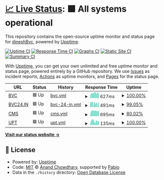 # [📈 Live Status](https://dineshBvc.github.io/ubiquitousGoggles): <!--live status--> **🟩 All systems operational**

This repository contains the open-source uptime monitor and status page for [dineshBvc](https://bvc24.com), powered by [Upptime](https://github.com/upptime/upptime).

[![Uptime CI](https://github.com/dineshBvc/ubiquitousGoggles/workflows/Uptime%20CI/badge.svg)](https://github.com/dineshBvc/ubiquitousGoggles/actions?query=workflow%3A%22Uptime+CI%22)
[![Response Time CI](https://github.com/dineshBvc/ubiquitousGoggles/workflows/Response%20Time%20CI/badge.svg)](https://github.com/dineshBvc/ubiquitousGoggles/actions?query=workflow%3A%22Response+Time+CI%22)
[![Graphs CI](https://github.com/dineshBvc/ubiquitousGoggles/workflows/Graphs%20CI/badge.svg)](https://github.com/dineshBvc/ubiquitousGoggles/actions?query=workflow%3A%22Graphs+CI%22)
[![Static Site CI](https://github.com/dineshBvc/ubiquitousGoggles/workflows/Static%20Site%20CI/badge.svg)](https://github.com/dineshBvc/ubiquitousGoggles/actions?query=workflow%3A%22Static+Site+CI%22)
[![Summary CI](https://github.com/dineshBvc/ubiquitousGoggles/workflows/Summary%20CI/badge.svg)](https://github.com/dineshBvc/ubiquitousGoggles/actions?query=workflow%3A%22Summary+CI%22)

With [Upptime](https://upptime.js.org), you can get your own unlimited and free uptime monitor and status page, powered entirely by a GitHub repository. We use [Issues](https://github.com/dineshBvc/ubiquitousGoggles/issues) as incident reports, [Actions](https://github.com/dineshBvc/ubiquitousGoggles/actions) as uptime monitors, and [Pages](https://dineshBvc.github.io/ubiquitousGoggles) for the status page.

<!--start: status pages-->
<!-- This summary is generated by Upptime (https://github.com/upptime/upptime) -->
<!-- Do not edit this manually, your changes will be overwritten -->
<!-- prettier-ignore -->
| URL | Status | History | Response Time | Uptime |
| --- | ------ | ------- | ------------- | ------ |
| <img alt="" src="https://icons.duckduckgo.com/ip3/www.bvc24.com.ico" height="13"> [BVC](https://www.bvc24.com) | 🟩 Up | [bvc.yml](https://github.com/dineshBvc/ubiquitousGoggles/commits/HEAD/history/bvc.yml) | <details><summary><img alt="Response time graph" src="./graphs/bvc/response-time-week.png" height="20"> 627ms</summary><br><a href="https://uptime.bvc24.in/history/bvc"><img alt="Response time 586" src="https://img.shields.io/endpoint?url=https%3A%2F%2Fraw.githubusercontent.com%2FdineshBvc%2FubiquitousGoggles%2FHEAD%2Fapi%2Fbvc%2Fresponse-time.json"></a><br><a href="https://uptime.bvc24.in/history/bvc"><img alt="24-hour response time 468" src="https://img.shields.io/endpoint?url=https%3A%2F%2Fraw.githubusercontent.com%2FdineshBvc%2FubiquitousGoggles%2FHEAD%2Fapi%2Fbvc%2Fresponse-time-day.json"></a><br><a href="https://uptime.bvc24.in/history/bvc"><img alt="7-day response time 627" src="https://img.shields.io/endpoint?url=https%3A%2F%2Fraw.githubusercontent.com%2FdineshBvc%2FubiquitousGoggles%2FHEAD%2Fapi%2Fbvc%2Fresponse-time-week.json"></a><br><a href="https://uptime.bvc24.in/history/bvc"><img alt="30-day response time 594" src="https://img.shields.io/endpoint?url=https%3A%2F%2Fraw.githubusercontent.com%2FdineshBvc%2FubiquitousGoggles%2FHEAD%2Fapi%2Fbvc%2Fresponse-time-month.json"></a><br><a href="https://uptime.bvc24.in/history/bvc"><img alt="1-year response time 586" src="https://img.shields.io/endpoint?url=https%3A%2F%2Fraw.githubusercontent.com%2FdineshBvc%2FubiquitousGoggles%2FHEAD%2Fapi%2Fbvc%2Fresponse-time-year.json"></a></details> | <details><summary><a href="https://uptime.bvc24.in/history/bvc">100.00%</a></summary><a href="https://uptime.bvc24.in/history/bvc"><img alt="All-time uptime 92.00%" src="https://img.shields.io/endpoint?url=https%3A%2F%2Fraw.githubusercontent.com%2FdineshBvc%2FubiquitousGoggles%2FHEAD%2Fapi%2Fbvc%2Fuptime.json"></a><br><a href="https://uptime.bvc24.in/history/bvc"><img alt="24-hour uptime 100.00%" src="https://img.shields.io/endpoint?url=https%3A%2F%2Fraw.githubusercontent.com%2FdineshBvc%2FubiquitousGoggles%2FHEAD%2Fapi%2Fbvc%2Fuptime-day.json"></a><br><a href="https://uptime.bvc24.in/history/bvc"><img alt="7-day uptime 100.00%" src="https://img.shields.io/endpoint?url=https%3A%2F%2Fraw.githubusercontent.com%2FdineshBvc%2FubiquitousGoggles%2FHEAD%2Fapi%2Fbvc%2Fuptime-week.json"></a><br><a href="https://uptime.bvc24.in/history/bvc"><img alt="30-day uptime 86.50%" src="https://img.shields.io/endpoint?url=https%3A%2F%2Fraw.githubusercontent.com%2FdineshBvc%2FubiquitousGoggles%2FHEAD%2Fapi%2Fbvc%2Fuptime-month.json"></a><br><a href="https://uptime.bvc24.in/history/bvc"><img alt="1-year uptime 92.00%" src="https://img.shields.io/endpoint?url=https%3A%2F%2Fraw.githubusercontent.com%2FdineshBvc%2FubiquitousGoggles%2FHEAD%2Fapi%2Fbvc%2Fuptime-year.json"></a></details>
| <img alt="" src="https://icons.duckduckgo.com/ip3/www.bvc24.in.ico" height="13"> [BVC24.IN](https://www.bvc24.in) | 🟩 Up | [bvc-24-in.yml](https://github.com/dineshBvc/ubiquitousGoggles/commits/HEAD/history/bvc-24-in.yml) | <details><summary><img alt="Response time graph" src="./graphs/bvc-24-in/response-time-week.png" height="20"> 491ms</summary><br><a href="https://uptime.bvc24.in/history/bvc-24-in"><img alt="Response time 676" src="https://img.shields.io/endpoint?url=https%3A%2F%2Fraw.githubusercontent.com%2FdineshBvc%2FubiquitousGoggles%2FHEAD%2Fapi%2Fbvc-24-in%2Fresponse-time.json"></a><br><a href="https://uptime.bvc24.in/history/bvc-24-in"><img alt="24-hour response time 494" src="https://img.shields.io/endpoint?url=https%3A%2F%2Fraw.githubusercontent.com%2FdineshBvc%2FubiquitousGoggles%2FHEAD%2Fapi%2Fbvc-24-in%2Fresponse-time-day.json"></a><br><a href="https://uptime.bvc24.in/history/bvc-24-in"><img alt="7-day response time 491" src="https://img.shields.io/endpoint?url=https%3A%2F%2Fraw.githubusercontent.com%2FdineshBvc%2FubiquitousGoggles%2FHEAD%2Fapi%2Fbvc-24-in%2Fresponse-time-week.json"></a><br><a href="https://uptime.bvc24.in/history/bvc-24-in"><img alt="30-day response time 489" src="https://img.shields.io/endpoint?url=https%3A%2F%2Fraw.githubusercontent.com%2FdineshBvc%2FubiquitousGoggles%2FHEAD%2Fapi%2Fbvc-24-in%2Fresponse-time-month.json"></a><br><a href="https://uptime.bvc24.in/history/bvc-24-in"><img alt="1-year response time 676" src="https://img.shields.io/endpoint?url=https%3A%2F%2Fraw.githubusercontent.com%2FdineshBvc%2FubiquitousGoggles%2FHEAD%2Fapi%2Fbvc-24-in%2Fresponse-time-year.json"></a></details> | <details><summary><a href="https://uptime.bvc24.in/history/bvc-24-in">99.05%</a></summary><a href="https://uptime.bvc24.in/history/bvc-24-in"><img alt="All-time uptime 77.42%" src="https://img.shields.io/endpoint?url=https%3A%2F%2Fraw.githubusercontent.com%2FdineshBvc%2FubiquitousGoggles%2FHEAD%2Fapi%2Fbvc-24-in%2Fuptime.json"></a><br><a href="https://uptime.bvc24.in/history/bvc-24-in"><img alt="24-hour uptime 98.16%" src="https://img.shields.io/endpoint?url=https%3A%2F%2Fraw.githubusercontent.com%2FdineshBvc%2FubiquitousGoggles%2FHEAD%2Fapi%2Fbvc-24-in%2Fuptime-day.json"></a><br><a href="https://uptime.bvc24.in/history/bvc-24-in"><img alt="7-day uptime 99.05%" src="https://img.shields.io/endpoint?url=https%3A%2F%2Fraw.githubusercontent.com%2FdineshBvc%2FubiquitousGoggles%2FHEAD%2Fapi%2Fbvc-24-in%2Fuptime-week.json"></a><br><a href="https://uptime.bvc24.in/history/bvc-24-in"><img alt="30-day uptime 85.59%" src="https://img.shields.io/endpoint?url=https%3A%2F%2Fraw.githubusercontent.com%2FdineshBvc%2FubiquitousGoggles%2FHEAD%2Fapi%2Fbvc-24-in%2Fuptime-month.json"></a><br><a href="https://uptime.bvc24.in/history/bvc-24-in"><img alt="1-year uptime 77.42%" src="https://img.shields.io/endpoint?url=https%3A%2F%2Fraw.githubusercontent.com%2FdineshBvc%2FubiquitousGoggles%2FHEAD%2Fapi%2Fbvc-24-in%2Fuptime-year.json"></a></details>
| <img alt="" src="https://icons.duckduckgo.com/ip3/cms.bvc24.in.ico" height="13"> [CMS](https://cms.bvc24.in) | 🟩 Up | [cms.yml](https://github.com/dineshBvc/ubiquitousGoggles/commits/HEAD/history/cms.yml) | <details><summary><img alt="Response time graph" src="./graphs/cms/response-time-week.png" height="20"> 695ms</summary><br><a href="https://uptime.bvc24.in/history/cms"><img alt="Response time 723" src="https://img.shields.io/endpoint?url=https%3A%2F%2Fraw.githubusercontent.com%2FdineshBvc%2FubiquitousGoggles%2FHEAD%2Fapi%2Fcms%2Fresponse-time.json"></a><br><a href="https://uptime.bvc24.in/history/cms"><img alt="24-hour response time 669" src="https://img.shields.io/endpoint?url=https%3A%2F%2Fraw.githubusercontent.com%2FdineshBvc%2FubiquitousGoggles%2FHEAD%2Fapi%2Fcms%2Fresponse-time-day.json"></a><br><a href="https://uptime.bvc24.in/history/cms"><img alt="7-day response time 695" src="https://img.shields.io/endpoint?url=https%3A%2F%2Fraw.githubusercontent.com%2FdineshBvc%2FubiquitousGoggles%2FHEAD%2Fapi%2Fcms%2Fresponse-time-week.json"></a><br><a href="https://uptime.bvc24.in/history/cms"><img alt="30-day response time 682" src="https://img.shields.io/endpoint?url=https%3A%2F%2Fraw.githubusercontent.com%2FdineshBvc%2FubiquitousGoggles%2FHEAD%2Fapi%2Fcms%2Fresponse-time-month.json"></a><br><a href="https://uptime.bvc24.in/history/cms"><img alt="1-year response time 723" src="https://img.shields.io/endpoint?url=https%3A%2F%2Fraw.githubusercontent.com%2FdineshBvc%2FubiquitousGoggles%2FHEAD%2Fapi%2Fcms%2Fresponse-time-year.json"></a></details> | <details><summary><a href="https://uptime.bvc24.in/history/cms">80.02%</a></summary><a href="https://uptime.bvc24.in/history/cms"><img alt="All-time uptime 99.07%" src="https://img.shields.io/endpoint?url=https%3A%2F%2Fraw.githubusercontent.com%2FdineshBvc%2FubiquitousGoggles%2FHEAD%2Fapi%2Fcms%2Fuptime.json"></a><br><a href="https://uptime.bvc24.in/history/cms"><img alt="24-hour uptime 0.00%" src="https://img.shields.io/endpoint?url=https%3A%2F%2Fraw.githubusercontent.com%2FdineshBvc%2FubiquitousGoggles%2FHEAD%2Fapi%2Fcms%2Fuptime-day.json"></a><br><a href="https://uptime.bvc24.in/history/cms"><img alt="7-day uptime 80.02%" src="https://img.shields.io/endpoint?url=https%3A%2F%2Fraw.githubusercontent.com%2FdineshBvc%2FubiquitousGoggles%2FHEAD%2Fapi%2Fcms%2Fuptime-week.json"></a><br><a href="https://uptime.bvc24.in/history/cms"><img alt="30-day uptime 95.40%" src="https://img.shields.io/endpoint?url=https%3A%2F%2Fraw.githubusercontent.com%2FdineshBvc%2FubiquitousGoggles%2FHEAD%2Fapi%2Fcms%2Fuptime-month.json"></a><br><a href="https://uptime.bvc24.in/history/cms"><img alt="1-year uptime 99.07%" src="https://img.shields.io/endpoint?url=https%3A%2F%2Fraw.githubusercontent.com%2FdineshBvc%2FubiquitousGoggles%2FHEAD%2Fapi%2Fcms%2Fuptime-year.json"></a></details>
| <img alt="" src="https://icons.duckduckgo.com/ip3/uptime.bvc24.in.ico" height="13"> [UPT](https://uptime.bvc24.in) | 🟩 Up | [upt.yml](https://github.com/dineshBvc/ubiquitousGoggles/commits/HEAD/history/upt.yml) | <details><summary><img alt="Response time graph" src="./graphs/upt/response-time-week.png" height="20"> 135ms</summary><br><a href="https://uptime.bvc24.in/history/upt"><img alt="Response time 192" src="https://img.shields.io/endpoint?url=https%3A%2F%2Fraw.githubusercontent.com%2FdineshBvc%2FubiquitousGoggles%2FHEAD%2Fapi%2Fupt%2Fresponse-time.json"></a><br><a href="https://uptime.bvc24.in/history/upt"><img alt="24-hour response time 148" src="https://img.shields.io/endpoint?url=https%3A%2F%2Fraw.githubusercontent.com%2FdineshBvc%2FubiquitousGoggles%2FHEAD%2Fapi%2Fupt%2Fresponse-time-day.json"></a><br><a href="https://uptime.bvc24.in/history/upt"><img alt="7-day response time 135" src="https://img.shields.io/endpoint?url=https%3A%2F%2Fraw.githubusercontent.com%2FdineshBvc%2FubiquitousGoggles%2FHEAD%2Fapi%2Fupt%2Fresponse-time-week.json"></a><br><a href="https://uptime.bvc24.in/history/upt"><img alt="30-day response time 116" src="https://img.shields.io/endpoint?url=https%3A%2F%2Fraw.githubusercontent.com%2FdineshBvc%2FubiquitousGoggles%2FHEAD%2Fapi%2Fupt%2Fresponse-time-month.json"></a><br><a href="https://uptime.bvc24.in/history/upt"><img alt="1-year response time 192" src="https://img.shields.io/endpoint?url=https%3A%2F%2Fraw.githubusercontent.com%2FdineshBvc%2FubiquitousGoggles%2FHEAD%2Fapi%2Fupt%2Fresponse-time-year.json"></a></details> | <details><summary><a href="https://uptime.bvc24.in/history/upt">100.00%</a></summary><a href="https://uptime.bvc24.in/history/upt"><img alt="All-time uptime 100.00%" src="https://img.shields.io/endpoint?url=https%3A%2F%2Fraw.githubusercontent.com%2FdineshBvc%2FubiquitousGoggles%2FHEAD%2Fapi%2Fupt%2Fuptime.json"></a><br><a href="https://uptime.bvc24.in/history/upt"><img alt="24-hour uptime 100.00%" src="https://img.shields.io/endpoint?url=https%3A%2F%2Fraw.githubusercontent.com%2FdineshBvc%2FubiquitousGoggles%2FHEAD%2Fapi%2Fupt%2Fuptime-day.json"></a><br><a href="https://uptime.bvc24.in/history/upt"><img alt="7-day uptime 100.00%" src="https://img.shields.io/endpoint?url=https%3A%2F%2Fraw.githubusercontent.com%2FdineshBvc%2FubiquitousGoggles%2FHEAD%2Fapi%2Fupt%2Fuptime-week.json"></a><br><a href="https://uptime.bvc24.in/history/upt"><img alt="30-day uptime 100.00%" src="https://img.shields.io/endpoint?url=https%3A%2F%2Fraw.githubusercontent.com%2FdineshBvc%2FubiquitousGoggles%2FHEAD%2Fapi%2Fupt%2Fuptime-month.json"></a><br><a href="https://uptime.bvc24.in/history/upt"><img alt="1-year uptime 100.00%" src="https://img.shields.io/endpoint?url=https%3A%2F%2Fraw.githubusercontent.com%2FdineshBvc%2FubiquitousGoggles%2FHEAD%2Fapi%2Fupt%2Fuptime-year.json"></a></details>

<!--end: status pages-->

[**Visit our status website →**](https://dineshBvc.github.io/ubiquitousGoggles)

## 📄 License

- Powered by: [Upptime](https://github.com/upptime/upptime)
- Code: [MIT](./LICENSE) © [Anand Chowdhary](https://anandchowdhary.com), supported by [Pabio](https://pabio.com)
- Data in the `./history` directory: [Open Database License](https://opendatacommons.org/licenses/odbl/1-0/)
